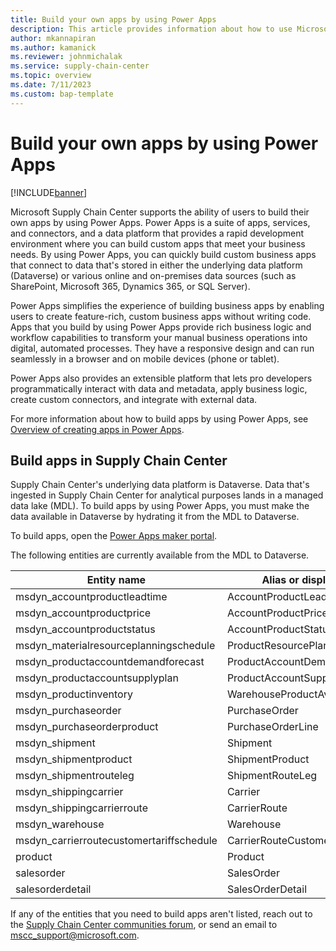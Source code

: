 ```yaml
---
title: Build your own apps by using Power Apps
description: This article provides information about how to use Microsoft Power Apps to build your own apps in Supply Chain Center.
author: mkannapiran
ms.author: kamanick
ms.reviewer: johnmichalak
ms.service: supply-chain-center
ms.topic: overview
ms.date: 7/11/2023
ms.custom: bap-template
---
```


# Build your own apps by using Power Apps

[!INCLUDE[banner](../includes/banner.md)]

Microsoft Supply Chain Center supports the ability of users to build their own apps by using Power Apps. Power Apps is a suite of apps, services, and connectors, and a data platform that provides a rapid development environment where you can build custom apps that meet your business needs. By using Power Apps, you can quickly build custom business apps that connect to data that's stored in either the underlying data platform (Dataverse) or various online and on-premises data sources (such as SharePoint, Microsoft 365, Dynamics 365, or SQL Server).

Power Apps simplifies the experience of building business apps by enabling users to create feature-rich, custom business apps without writing code. Apps that you build by using Power Apps provide rich business logic and workflow capabilities to transform your manual business operations into digital, automated processes. They have a responsive design and can run seamlessly in a browser and on mobile devices (phone or tablet).

Power Apps also provides an extensible platform that lets pro developers programmatically interact with data and metadata, apply business logic, create custom connectors, and integrate with external data.

For more information about how to build apps by using Power Apps, see [Overview of creating apps in Power Apps](/power-apps/maker/).

## Build apps in Supply Chain Center

Supply Chain Center's underlying data platform is Dataverse. Data that's ingested in Supply Chain Center for analytical purposes lands in a managed data lake (MDL). To build apps by using Power Apps, you must make the data available in Dataverse by hydrating it from the MDL to Dataverse.

To build apps, open the [Power Apps maker portal](https://make.powerapps.com/).

The following entities are currently available from the MDL to Dataverse.

| Entity name                               | Alias or display name              |
|-------------------------------------------|------------------------------------|
| msdyn\_accountproductleadtime             | AccountProductLeadTime             |
| msdyn\_accountproductprice                | AccountProductPrice                |
| msdyn\_accountproductstatus               | AccountProductStatus               |
| msdyn\_materialresourceplanningschedule   | ProductResourcePlanningSchedule    |
| msdyn\_productaccountdemandforecast       | ProductAccountDemandForecast       |
| msdyn\_productaccountsupplyplan           | ProductAccountSupplyPlan           |
| msdyn\_productinventory                   | WarehouseProductAvailableStock     |
| msdyn\_purchaseorder                      | PurchaseOrder                      |
| msdyn\_purchaseorderproduct               | PurchaseOrderLine                  |
| msdyn\_shipment                           | Shipment                           |
| msdyn\_shipmentproduct                    | ShipmentProduct                    |
| msdyn\_shipmentrouteleg                   | ShipmentRouteLeg                   |
| msdyn\_shippingcarrier                    | Carrier                            |
| msdyn\_shippingcarrierroute               | CarrierRoute                       |
| msdyn\_warehouse                          | Warehouse                          |
| msdyn\_carrierroutecustomertariffschedule | CarrierRouteCustomerTariffSchedule |
| product                                   | Product                            |
| salesorder                                | SalesOrder                         |
| salesorderdetail                          | SalesOrderDetail                   |

If any of the entities that you need to build apps aren't listed, reach out to the [Supply Chain Center communities forum](https://community.dynamics.com/forums/thread/?partialUrl=microsoft-supply-chain-center), or send an email to <mscc_support@microsoft.com>.
